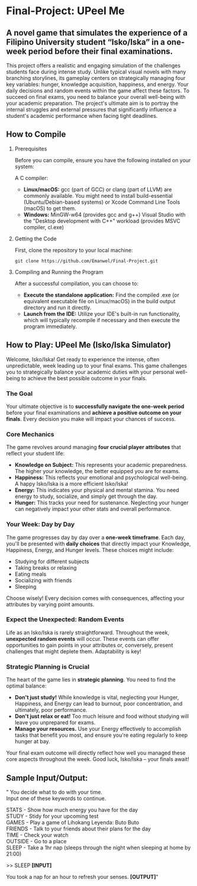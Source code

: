 # Final-Project: UPeel Me

## A novel game that simulates the experience of a Filipino University student “Isko/Iska” in a one-week period before their final examinations. 

This project offers a realistic and engaging simulation of the challenges students face during intense study. Unlike typical visual novels with many branching storylines, its gameplay centers on strategically managing four key variables: hunger, knowledge acquisition, happiness, and energy. Your daily decisions and random events within the game affect these factors. To succeed on final exams, you need to balance your overall well-being with your academic preparation. The project's ultimate aim is to portray the internal struggles and external pressures that significantly influence a student's academic performance when facing tight deadlines.


## How to Compile

1. Prerequisites

   Before you can compile, ensure you have the following installed on your system:

   A C compiler:

   * **Linux/macOS:** gcc (part of GCC) or clang (part of LLVM) are commonly available.
     You might need to install build-essential (Ubuntu/Debian-based systems) or Xcode Command Line Tools (macOS) to get them.
   * **Windows:** MinGW-w64 (provides gcc and g++)
     Visual Studio with the "Desktop development with C++" workload (provides MSVC compiler, cl.exe)

2. Getting the Code

   First, clone the repository to your local machine:  
   ```
   git clone https://github.com/Emanwel/Final-Project.git  
   ```
3. Compiling and Running the Program

   After a successful compilation, you can choose to:

   * **Execute the standalone application:** Find the compiled .exe (or equivalent executable file on Linux/macOS) in the build output directory and run it directly.
   * **Launch from the IDE:** Utilize your IDE's built-in run functionality, which will typically recompile if necessary and then execute the program immediately.


## How to Play: UPeel Me (Isko/Iska Simulator)

Welcome, Isko/Iska! Get ready to experience the intense, often unpredictable, week leading up to your final exams. This game challenges you to strategically balance your academic duties with your personal well-being to achieve the best possible outcome in your finals.

### The Goal

Your ultimate objective is to **successfully navigate the one-week period** before your final examinations and **achieve a positive outcome on your finals**. Every decision you make will impact your chances of success.

### Core Mechanics

The game revolves around managing **four crucial player attributes** that reflect your student life:

* **Knowledge on Subject:** This represents your academic preparedness. The higher your knowledge, the better equipped you are for exams.
* **Happiness:** This reflects your emotional and psychological well-being. A happy Isko/Iska is a more efficient Isko/Iska!
* **Energy:** This indicates your physical and mental stamina. You need energy to study, socialize, and simply get through the day.
* **Hunger:** This tracks your need for sustenance. Neglecting your hunger can negatively impact your other stats and overall performance.

### Your Week: Day by Day

The game progresses day by day over a **one-week timeframe**. Each day, you'll be presented with **daily choices** that directly impact your Knowledge, Happiness, Energy, and Hunger levels. These choices might include:

* Studying for different subjects
* Taking breaks or relaxing
* Eating meals 
* Socializing with friends
* Sleeping

Choose wisely! Every decision comes with consequences, affecting your attributes by varying point amounts.

### Expect the Unexpected: Random Events

Life as an Isko/Iska is rarely straightforward. Throughout the week, **unexpected random events** will occur. These events can offer opportunities to gain points in your attributes or, conversely, present challenges that might deplete them. Adaptability is key!

### Strategic Planning is Crucial

The heart of the game lies in **strategic planning**. You need to find the optimal balance:

* **Don't just study!** While knowledge is vital, neglecting your Hunger, Happiness, and Energy can lead to burnout, poor concentration, and ultimately, poor performance.
* **Don't just relax or eat!** Too much leisure and food without studying will leave you unprepared for exams.
* **Manage your resources.** Use your Energy effectively to accomplish tasks that benefit you most, and ensure you're eating regularly to keep hunger at bay.

Your final exam outcome will directly reflect how well you managed these core aspects throughout the week. Good luck, Isko/Iska – your finals await!

## Sample Input/Output:

" You decide what to do with your time.  
  Input one of these keywords to continue.

STATS - Show how much energy you have for the day  
STUDY - Stidy for your upcoming test  
GAMES - Play a game of Lihokang Leyenda: Buto Buto  
FRIENDS - Talk to your friends about their plans for the day  
TIME - Check your watch  
OUTSIDE - Go to a place  
SLEEP - Take a 1hr nap (sleeps through the night when sleeping at home by 21:00)  

\>> SLEEP **[INPUT]**


You took a nap for an hour to refresh your senses. **[OUTPUT]**"
